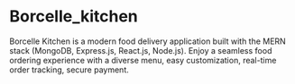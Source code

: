 # Borcelle_kitchen
 Borcelle Kitchen is a modern food delivery application built with the MERN stack (MongoDB, Express.js, React.js, Node.js). Enjoy a seamless food ordering experience with a diverse menu, easy customization, real-time order tracking, secure payment.
